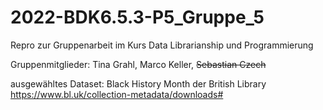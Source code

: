 # 2022-BDK6.5.3-P5_Gruppe_5
Repro zur Gruppenarbeit im Kurs Data Librarianship und Programmierung

Gruppenmitglieder: Tina Grahl, Marco Keller, ~~Sebastian Czech~~

ausgewähltes Dataset: Black History Month der British Library https://www.bl.uk/collection-metadata/downloads# 
